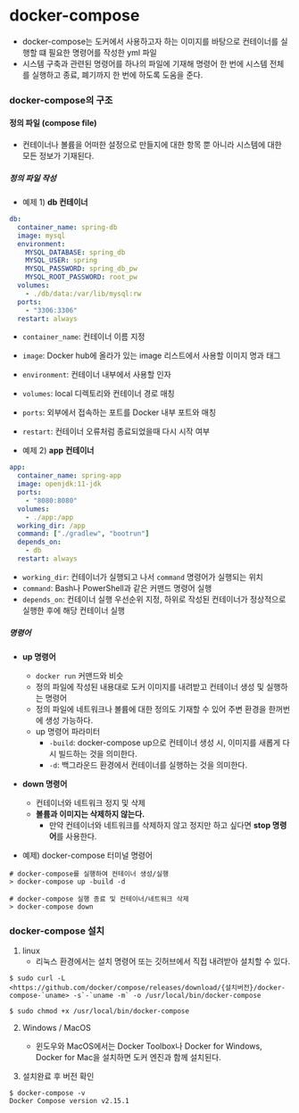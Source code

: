 # docker-compose
* docker-compose는 도커에서 사용하고자 하는 이미지를 바탕으로 컨테이너를 실행할 떄 필요한 명령어를 작성한 yml 파일
* 시스템 구축과 관련된 명령어를 하나의 파일에 기재해 명령어 한 번에 시스템 전체를 실행하고 종료, 폐기까지 한 번에 하도록 도움을 준다.

### docker-compose의 구조
#### 정의 파일 (compose file)
* 컨테이너나 볼륨을 어떠한 설정으로 만들지에 대한 항목 뿐 아니라 시스템에 대한 모든 정보가 기재된다.

##### 정의 파일 작성
* 예제 1) **db 컨테이너**
```yaml
db:
  container_name: spring-db
  image: mysql
  environment:
    MYSQL_DATABASE: spring_db
    MYSQL_USER: spring
    MYSQL_PASSWORD: spring_db_pw
    MYSQL_ROOT_PASSWORD: root_pw
  volumes:
    - ./db/data:/var/lib/mysql:rw
  ports:
    - "3306:3306"
  restart: always
```
* `container_name`: 컨테이너 이름 지정
* `image`: Docker hub에 올라가 있는 image 리스트에서 사용할 이미지 명과 태그
* `environment`: 컨테이너 내부에서 사용할 인자
* `volumes`: local 디렉토리와 컨테이너 경로 매칭
* `ports`: 외부에서 접속하는 포트를 Docker 내부 포트와 매칭
* `restart`: 컨테이너 오류처럼 종료되었을때 다시 시작 여부


* 예제 2) **app 컨테이너**
```yaml
app:
  container_name: spring-app
  image: openjdk:11-jdk
  ports:
    - "8080:8080"
  volumes:
    - ./app:/app
  working_dir: /app
  command: ["./gradlew", "bootrun"]
  depends_on:
    - db
  restart: always
```
* `working_dir`: 컨테이너가 실행되고 나서 `command` 명령어가 실행되는 위치
* `command`: Bash나 PowerShell과 같은 커맨드 명령어 실행
* `depends_on`: 컨테이너 실행 우선순위 지정, 하위로 작성된 컨테이너가 정상적으로 실행한 후에 해당 컨테이너 실행

##### 명령어
* **up 명령어**
    * `docker run` 커맨드와 비슷
    * 정의 파일에 작성된 내용대로 도커 이미지를 내려받고 컨테이너 생성 및 실행하는 명령어
    * 정의 파일에 네트워크나 볼륨에 대한 정의도 기재할 수 있어 주변 환경을 한꺼번에 생성 가능하다.
    * up 명령어 파라미터
      * `-build`: docker-compose up으로 컨테이너 생성 시, 이미지를 새롭게 다시 빌드하는 것을 의미한다.
      * `-d`: 백그라운드 환경에서 컨테이너를 실행하는 것을 의미한다.
* **down 명령어**
    * 컨테이너와 네트워크 정지 및 삭제
    * **볼륨과 이미지는 삭제하지 않는다.**
        * 만약 컨테이너와 네트워크를 삭제하지 않고 정지만 하고 싶다면 **stop 명령어**를 사용한다.


* 예제) docker-compose 터미널 명령어
```
# docker-compose를 실행하여 컨테이너 생성/실행
> docker-compose up -build -d

# docker-compose 실행 종료 및 컨테이너/네트워크 삭제
> docker-compose down
```

### docker-compose 설치
1. linux
   * 리눅스 환경에서는 설치 명령어 또는 깃허브에서 직접 내려받아 설치할 수 있다.
```
$ sudo curl -L <https://github.com/docker/compose/releases/download/{설치버전}/docker-compose-`uname> -s`-`uname -m` -o /usr/local/bin/docker-compose

$ sudo chmod +x /usr/local/bin/docker-compose
```


2. Windows / MacOS
   * 윈도우와 MacOS에서는 Docker Toolbox나 Docker for Windows, Docker for Mac을 설치하면 도커 엔진과 함께 설치된다.

  
3. 설치완료 후 버전 확인
```
$ docker-compose -v
Docker Compose version v2.15.1
```

